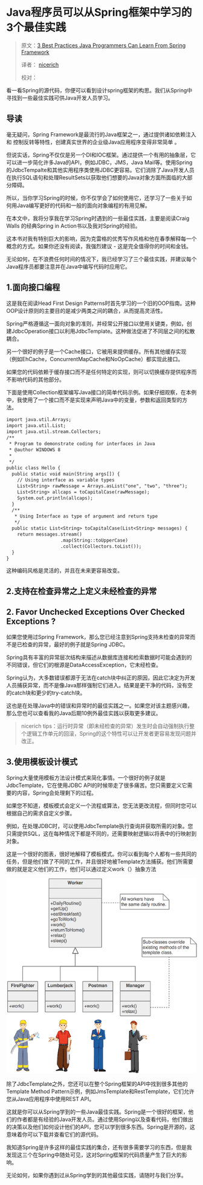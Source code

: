 # Java程序员可以从Spring框架中学习的3个最佳实践

> 原文：[3 Best Practices Java Programmers Can Learn From Spring Framework](https://dzone.com/articles/3-best-practices-java-programmers-can-learn-from-s)
>
> 译者： [nicerich](https://github.com/nicerich)
>
> 校对： 


看一看Spring的源代码，你便可以看到设计spring框架的构思。我们从Spring中寻找到一些最佳实践可供Java开发人员学习。

## 导读

毫无疑问，Spring Framework是最流行的Java框架之一，通过提供诸如依赖注入  和  控制反转等特性，创建真实世界的企业级Java应用程序变得非常简单  。

但说实话，Spring不仅仅是另一个DI和IOC框架。通过提供一个有用的抽象层，它可以进一步简化许多Java的API，例如JDBC，JMS，Java Mail等。使用Spring的JdbcTempalte和其他实用程序类使用JDBC更容易。它们消除了Java开发人员在执行SQL语句和处理ResultSets以获取他们想要的Java对象方面所面临的大部分障碍。

所以，当你学习Spring的时候，你不仅学会了如何使用它，还学习了一些关于如何用Java编写更好的代码和一般的面向对象编程的有用见解。

在本文中，我将分享我在学习Spring时遇到的一些最佳实践，主要是阅读Craig Walls 的经典Spring in Action书以及我对Spring的经验。

这本书对我有特别巨大的影响，因为克雷格的优秀写作风格和他在春季解释每一个概念的方式。如果你还没有阅读，我强烈建议 - 这是完全值得你的时间和金钱。

无论如何，在不浪费任何时间的情况下，我已经学习了三个最佳实践，并建议每个Java程序员都要注意并在Java中编写代码时应用它。



## 1.面向接口编程

这是我在阅读Head First Design Patterns时首先学习的一个旧的OOP指南。这种OOP设计原则的主要目的是减少两类之间的耦合，从而提高灵活性。

Spring严格遵循这一面向对象的准则，并经常公开接口以使用关键类，例如，创建JdbcOperation接口以利用JdbcTemplate。这种做法促进了不同层之间的松散耦合。

另一个很好的例子是一个Cache接口，它被用来提供缓存。所有其他缓存实现（例如EhCache，ConcurrentMapCache和NoOpCache）都实现此接口。

如果您的代码依赖于缓存接口而不是任何特定的实现，则可以切换缓存提供程序而不影响代码的其他部分。

下面是使用Collection框架编写Java接口的简单代码示例。如果仔细观察，在本例中，我使用了一个接口而不是实现来声明Java中的变量，参数和返回类型的方法。
```
import java.util.Arrays;
import java.util.List;
import java.util.stream.Collectors;
/**
 * Program to demonstrate coding for interfaces in Java
 * @author WINDOWS 8
 *
 */
public class Hello {
  public static void main(String args[]) {
    // Using interface as variable types
    List<String> rawMessage = Arrays.asList("one", "two", "three");
    List<String> allcaps = toCapitalCase(rawMessage);
    System.out.println(allcaps);
  }
  /**
   * Using Interface as type of argument and return type
   */
  public static List<String> toCapitalCase(List<String> messages) {
    return messages.stream()
                    .map(String::toUpperCase)
                    .collect(Collectors.toList());
  }
}
```

这种编码风格是灵活的，并且在未来更容易改变。


## 2.支持在检查异常之上定义未经检查的异常
## 2. Favor Unchecked Exceptions Over Checked Exceptions ? 


如果您使用过Spring Framework，那么您已经注意到Spring支持未检查的异常而不是已检查的异常，最好的例子就是Spring JDBC。

Spring具有丰富的异常层次结构来描述从数据库连接和检索数据时可能会遇到的不同错误，但它们的根源是DataAccessException，它未经检查。

Spring认为，大多数错误都源于无法在catch块中纠正的原因，因此它决定为开发人员捕获异常，而不是像Java那样强制它们进入。结果是更干净的代码，没有空的catch块和更少的try-catch块。

这也是在处理Java中的错误和异常时的最佳实践之一。如果您对该主题感兴趣，那么您也可以查看我的Java后期10例外最佳实践以获取更多建议。

> nicerich tips：运行时异常（即未经检查的异常）发生时会自动强制执行整个逻辑工作单元的回滚，Spring的这个特性可以让开发者更容易发现问题并改正。 

## 3.使用模板设计模式

Spring大量使用模板方法设计模式来简化事情。一个很好的例子就是JdbcTemplate，它在使用JDBC API的时候带走了很多痛苦。您只需要定义它需要的内容，Spring会处理剩下的过程。

如果您不知道，模板模式会定义一个流程或算法，您无法更改流程，但同时您可以根据自己的需求自定义步骤。

例如，在处理JDBC时，可以使用JdbcTemplate执行查询并获取所需的对象。您只需提供SQL，这在每种情况下都是不同的，还需要映射逻辑以将表中的行映射到对象。

这是一个很好的图表，很好地解释了模板模式。你可以看到每个人都有一些共同的任务，但是他们做了不同的工作，并且很好地被Template方法捕获。他们所需要做的就是定义他们的工作，他们可以通过定义work（）抽象方法

![image](https://github.com/nicerich/spring4all/blob/master/translate/images/Template%20method%20pattern%20in%20Java%20example.png?raw=true)

除了JdbcTemplate之外，您还可以在整个Spring框架的API中找到很多其他的Template Method Pattern示例，例如JmsTemplate和RestTemplate，它们允许您从Java应用程序中使用REST API。

这就是你可以从Spring学到的一些Java最佳实践。Spring是一个很好的框架，他们的作者都是有经验的Java开发人员。通过使用Spring以及查看代码，他们做出的决策以及他们如何设计他们的API，您可以学到很多东西。Spring是开源的，这意味着你可以下载并查看它们的源代码。

我知道Spring是许多这样的最佳实践的集合，还有很多需要学习的东西，但是我发现这三个在Spring中随处可见，这对Spring框架的代码质量产生了巨大的影响。

无论如何，如果你遇到过从Spring学到的其他最佳实践，请随时与我们分享。




